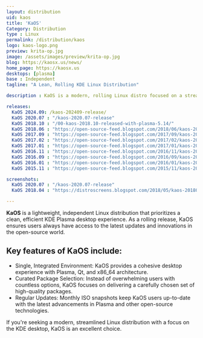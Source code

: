 ```yaml
---
layout: distribution
uid: kaos
title: 'KaOS'
Category: Distribution
type : Linux
permalink: /distribution/kaos
logo: kaos-logo.png
preview: krita-op.jpg
image: /assets/images/preview/krita-op.jpg
blog: https://kaosx.us/news/
home_page: https://kaosx.us
desktops: [plasma]
base : Independent
tagline: "A Lean, Rolling KDE Linux Distribution"

description : KaOS is a modern, rolling Linux distro focused on a streamlined KDE Plasma experience. It offers regular updates, a single desktop environment, and a curated package selection.

releases:
  KaOS 2024.09: /kaos-202409-release/
  KaOS 2020.07 : "/kaos-2020.07-release"
  KaOS 2018.10 : "/00-kaos-2018.10-released-with-plasma-5.14/"
  KaOS 2018.06 : "https://open-source-feed.blogspot.com/2018/06/kaos-201806-released-with-plasma-5131.html"
  KaOS 2017.09 : "https://open-source-feed.blogspot.com/2017/09/kaos-201709-snapshot-released-with.html"
  KaOS 2017.02 : "https://open-source-feed.blogspot.com/2017/02/kaos-201702-snapshot-released-with.html"
  KaOS 2017.01 : "https://open-source-feed.blogspot.com/2017/01/kaos-201701-released-with-fresh-look.html"
  KaOS 2016.11 : "https://open-source-feed.blogspot.com/2016/11/kaos-201611-released-with-plasma-583.html"
  KaOS 2016.09 : "https://open-source-feed.blogspot.com/2016/09/kaos-201609-released-with-latest-kde.html"
  KaOS 2016.01 : "https://open-source-feed.blogspot.com/2016/01/kaos-201601-released.html"
  KaOS 2015.11 : "https://open-source-feed.blogspot.com/2015/11/kaos-201511-is-available-now.html"

screenshots:
  KaOS 2020.07 : "/kaos-2020.07-release"
  KaOS 2018.04 : "https://distroscreens.blogspot.com/2018/05/kaos-201804-screenshots.html"

---
```


**KaOS** is a lightweight, independent Linux distribution that prioritizes a clean, efficient KDE Plasma desktop experience. As a rolling release, KaOS ensures users always have access to the latest updates and innovations in the open-source world.

## Key features of KaOS include:

- Single, Integrated Environment: KaOS provides a cohesive desktop experience with Plasma, Qt, and x86_64 architecture.
- Curated Package Selection: Instead of overwhelming users with countless options, KaOS focuses on delivering a carefully chosen set of high-quality packages.
- Regular Updates: Monthly ISO snapshots keep KaOS users up-to-date with the latest advancements in Plasma and other open-source technologies.

If you're seeking a modern, streamlined Linux distribution with a focus on the KDE desktop, KaOS is an excellent choice.